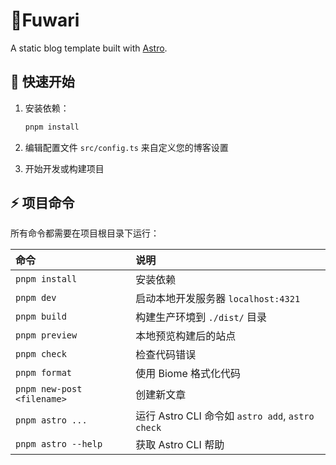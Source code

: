 # 🍥Fuwari  

A static blog template built with [Astro](https://astro.build).

## 🚀 快速开始

1. 安装依赖：
   ```sh
   pnpm install
   ```

2. 编辑配置文件 `src/config.ts` 来自定义您的博客设置

3. 开始开发或构建项目

## ⚡ 项目命令

所有命令都需要在项目根目录下运行：

| 命令                       | 说明                                         |
|:---------------------------|:---------------------------------------------|
| `pnpm install`             | 安装依赖                                     |
| `pnpm dev`                 | 启动本地开发服务器 `localhost:4321`           |
| `pnpm build`               | 构建生产环境到 `./dist/` 目录                 |
| `pnpm preview`             | 本地预览构建后的站点                         |
| `pnpm check`               | 检查代码错误                                 |
| `pnpm format`              | 使用 Biome 格式化代码                       |
| `pnpm new-post <filename>` | 创建新文章                                   |
| `pnpm astro ...`           | 运行 Astro CLI 命令如 `astro add`, `astro check` |
| `pnpm astro --help`        | 获取 Astro CLI 帮助                         |

